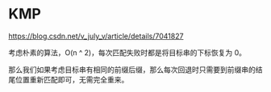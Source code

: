 # KMP

https://blog.csdn.net/v_july_v/article/details/7041827

考虑朴素的算法，O(n ^ 2)，每次匹配失败时都是将目标串的下标恢复为 0。

那么我们如果考虑目标串有相同的前缀后缀，那么每次回退时只需要到前缀串的结尾位置重新匹配即可，无需完全重来。